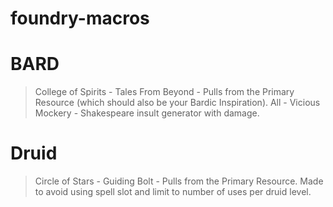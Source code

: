 # foundry-macros

# BARD

> College of Spirits - Tales From Beyond - Pulls from the Primary Resource (which should also be your Bardic Inspiration).
> All - Vicious Mockery - Shakespeare insult generator with damage.

# Druid

> Circle of Stars - Guiding Bolt - Pulls from the Primary Resource. Made to avoid using spell slot and limit to number of uses per druid level.